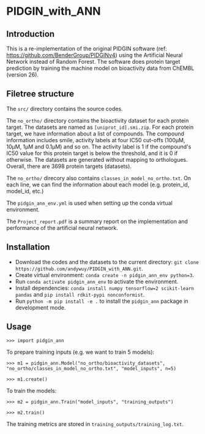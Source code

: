 # PIDGIN_with_ANN

## Introduction
This is a re-implementation of the original PIDGIN software (ref: https://github.com/BenderGroup/PIDGINv4) using the Artificial Neural Network instead of Random Forest.
The software does protein target prediction by training the machine model on bioactivity data from ChEMBL (version 26).

## Filetree structure
The `src/` directory contains the source codes.

The `no_ortho/` directory contains the bioactivity dataset for each protein target. 
The datasets are named as `[uniprot_id].smi.zip`.
For each protein target, we have information about a list of compounds.
The compound information includes smile, activity labels at four IC50 cut-offs (100μM, 10μM, 1μM and 0.1μM) and so on.
The activity label is 1 if the compound's IC50 value for this protein target is below the threshold, and it is 0 if otherwise.
The datasets are generated without mapping to orthologues. 
Overall, there are 3698 protein targets (datasets).

The `no_ortho/` direcory also contains `classes_in_model_no_ortho.txt`. On each line, we can find the information about each model (e.g. protein_id, model_id, etc.)

The `pidgin_ann_env.yml` is used when setting up the conda virtual environment.

The `Project_report.pdf` is a summary report on the implementation and performance of the artificial neural network.

## Installation
- Download the codes and the datasets to the current directory: `git clone https://github.com/andywuy/PIDGIN_with_ANN.git`.
- Create virtual environment: `conda create -n pidgin_ann_env python=3`. 
- Run `conda activate pidgin_ann_env` to activate the environment. 
- Install dependencies: `conda install numpy tensorflow=2 scikit-learn pandas` and `pip install rdkit-pypi nonconformist`.
- Run `python -m pip install -e .` to install the `pidgin_ann` package in development mode.

## Usage
`>>> import pidgin_ann`

To prepare training inputs (e.g. we want to train 5 models):

`>>> m1 = pidgin_ann.Model("no_ortho/bioactivity_datasets", "no_ortho/classes_in_model_no_ortho.txt",
                 "model_inputs", n=5)`

`>>> m1.create()`

To train the models:

`>>> m2 = pidgin_ann.Train("model_inputs", "training_outputs")`

`>>> m2.train()`

The training metrics are stored in `training_outputs/training_log.txt`.

